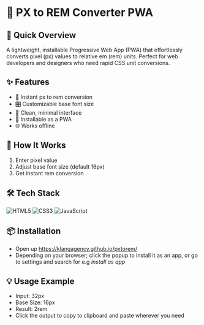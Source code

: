 # 🔢 PX to REM Converter PWA

## 📱 Quick Overview

A lightweight, installable Progressive Web App (PWA) that effortlessly converts pixel (px) values to relative em (rem) units. Perfect for web developers and designers who need rapid CSS unit conversions.

## ✨ Features

- 🔄 Instant px to rem conversion
- 🎛️ Customizable base font size
- 🧼 Clean, minimal interface
- 📲 Installable as a PWA
- 🌐 Works offline

## 🚀 How It Works

1. Enter pixel value
2. Adjust base font size (default 16px)
3. Get instant rem conversion

## 🛠 Tech Stack

![HTML5](https://img.shields.io/badge/HTML5-E34F26?style=for-the-badge&logo=html5&logoColor=white)
![CSS3](https://img.shields.io/badge/CSS3-1572B6?style=for-the-badge&logo=css3&logoColor=white)
![JavaScript](https://img.shields.io/badge/JavaScript-F7DF1E?style=for-the-badge&logo=javascript&logoColor=black)

## 📦 Installation

- Open up https://klangagency.github.io/pxtorem/
- Depending on your browser; click the popup to install it as an app, or go to settings and search for e.g _install as app_

## 💡 Usage Example

- Input: 32px
- Base Size: 16px
- Result: 2rem
- Click the output to copy to clipboard and paste wherever you need

